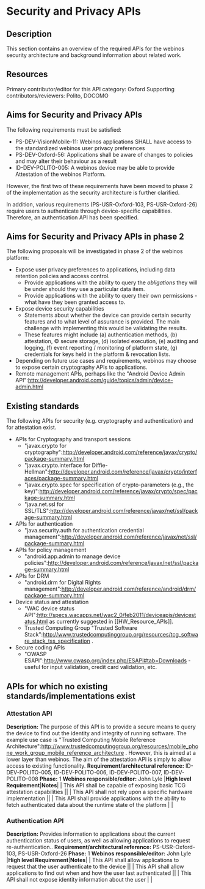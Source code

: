 Security and Privacy APIs
=========================

Description
-----------

This section contains an overview of the required APIs for the webinos security architecture and background information about related work.

Resources
---------

Primary contributor/editor for this API category: Oxford
Supporting contributors/reviewers: Polito, DOCOMO

Aims for Security and Privacy APIs
----------------------------------

The following requirements must be satisfied:

* PS-DEV-VisionMobile-11: Webinos applications SHALL have access to the standardized webinos user privacy preferences
 * PS-DEV-Oxford-56: Applications shall be aware of changes to policies and may alter their behaviour as a result
 * ID-DEV-POLITO-005: A webinos device may be able to provide Attestation of the webinos Platform.

However, the first two of these requirements have been moved to phase 2 of the implementation as the security architecture is further clarified.

In addition, various requirements (PS-USR-Oxford-103, PS-USR-Oxford-26) require users to authenticate through device-specific capabilities. Therefore, an authentication API has been specified.

Aims for Security and Privacy APIs in phase 2
---------------------------------------------

The following proposals will be investigated in phase 2 of the webinos platform:

-   Expose user privacy preferences to applications, including data retention policies and access control.
    -   Provide applications with the ability to query the _obligations_ they will be under should they use a particular data item.
    -   Provide applications with the ability to query their own permissions - what have they been granted access to.
-   Expose device security capabilities
    -   Statements about whether the device can provide certain security features and to what level of assurance is provided. The main challenge with implementing this would be validating the results.
    -   These features might include (a) authentication methods, (b) attestation, © secure storage, (d) isolated execution, (e) auditing and logging, (f) event reporting / monitoring of platform state, (g) credentials for keys held in the platform & revocation lists.
-   Depending on future use cases and requirements, webinos may choose to expose certain cryptography APIs to applications.
-   Remote management APIs, perhaps like the "Android Device Admin API":http://developer.android.com/guide/topics/admin/device-admin.html

Existing standards
------------------

The following APIs for security (e.g. cryptography and authentication) and for attestation exist.

-   APIs for Cryptography and transport sessions
    -   "javax.crypto for cryptography":http://developer.android.com/reference/javax/crypto/package-summary.html
    -   "javax.crypto.interface for Diffie-Hellman":http://developer.android.com/reference/javax/crypto/interfaces/package-summary.html
    -   "javax.crypto.spec for specification of crypto-parameters (e.g., the key)":http://developer.android.com/reference/javax/crypto/spec/package-summary.html
    -   "java.net.ssl for SSL/TLS":http://developer.android.com/reference/javax/net/ssl/package-summary.html
-   APIs for authentication
    -   "java.security.auth for authentication credential management":http://developer.android.com/reference/javax/net/ssl/package-summary.html
-   APIs for policy management
    -   "android.app.admin to manage device policies":http://developer.android.com/reference/javax/net/ssl/package-summary.html
-   APIs for DRM
    -   "android.drm for Digital Rights management":http://developer.android.com/reference/android/drm/package-summary.html
-   Device status and attestation
    -   "WAC device status API":http://specs.wacapps.net/wac2_0/feb2011/deviceapis/devicestatus.html as currently suggested in [[HW_Resource_APIs]].
    -   Trusted Computing Group "Trusted Software Stack":http://www.trustedcomputinggroup.org/resources/tcg_software_stack_tss_specification .
-   Secure coding APIs
    -   "OWASP ESAPI":http://www.owasp.org/index.php/ESAPI#tab=Downloads - useful for input validation, credit card validation, etc.

APIs for which no existing standards/implementations exist
----------------------------------------------------------

### Attestation API

**Description:** The purpose of this API is to provide a secure means to query the device to find out the identity and integrity of running software. The example use case is "Trusted Computing Mobile Reference Architecture":http://www.trustedcomputinggroup.org/resources/mobile_phone_work_group_mobile_reference_architecture . However, this is aimed at a lower layer than webinos. The aim of the attestation API is simply to allow access to existing functionality.
**Requirement/architectural reference:** ID-DEV-POLITO-005, ID-DEV-POLITO-006, ID-DEV-POLITO-007, ID-DEV-POLITO-008
**Phase:** 1
**Webinos responsible/editor:** John Lyle
|**High level Requirement**|**Notes**|
| This API shall be capable of exposing basic TCG attestation capabilities ||
| This API shall not rely upon a specific hardware implementation ||
| This API shall provide applications with the ability to fetch authenticated data about the runtime state of the platform | |

### Authentication API

**Description:** Provides information to applications about the current authentication status of users, as well as allowing applications to request re-authentication..
**Requirement/architectural reference:** PS-USR-Oxford-103, PS-USR-Oxford-26
**Phase:** 1
**Webinos responsible/editor:** John Lyle
|**High level Requirement**|**Notes**|
| This API shall allow applications to request that the user authenticate to the device ||
| This API shall allow applications to find out when and how the user last authenticated ||
| This API shall not expose identity information about the user | |

